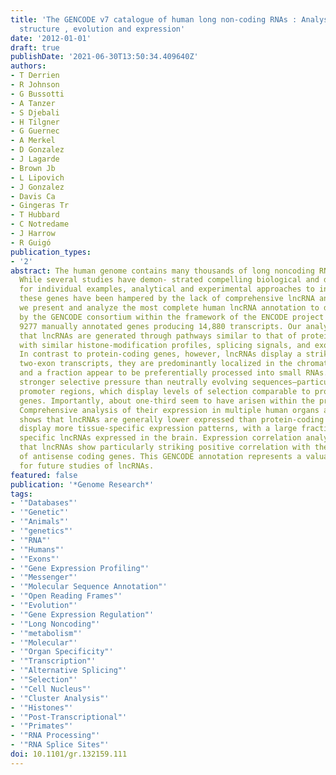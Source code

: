 ```yaml
---
title: 'The GENCODE v7 catalogue of human long non-coding RNAs : Analysis of their
  structure , evolution and expression'
date: '2012-01-01'
draft: true
publishDate: '2021-06-30T13:50:34.409640Z'
authors:
- T Derrien
- R Johnson
- G Bussotti
- A Tanzer
- S Djebali
- H Tilgner
- G Guernec
- A Merkel
- D Gonzalez
- J Lagarde
- Brown Jb
- L Lipovich
- J Gonzalez
- Davis Ca
- Gingeras Tr
- T Hubbard
- C Notredame
- J Harrow
- R Guigó
publication_types:
- '2'
abstract: The human genome contains many thousands of long noncoding RNAs (lncRNAs).
  While several studies have demon- strated compelling biological and disease roles
  for individual examples, analytical and experimental approaches to in- vestigate
  these genes have been hampered by the lack of comprehensive lncRNA annotation. Here,
  we present and analyze the most complete human lncRNA annotation to date, produced
  by the GENCODE consortium within the framework of the ENCODE project and comprising
  9277 manually annotated genes producing 14,880 transcripts. Our analyses indicate
  that lncRNAs are generated through pathways similar to that of protein-coding genes,
  with similar histone-modification profiles, splicing signals, and exon/intron lengths.
  In contrast to protein-coding genes, however, lncRNAs display a striking bias toward
  two-exon transcripts, they are predominantly localized in the chromatin and nucleus,
  and a fraction appear to be preferentially processed into small RNAs. They are under
  stronger selective pressure than neutrally evolving sequences—particularly in their
  promoter regions, which display levels of selection comparable to protein-coding
  genes. Importantly, about one-third seem to have arisen within the primate lineage.
  Comprehensive analysis of their expression in multiple human organs and brain regions
  shows that lncRNAs are generally lower expressed than protein-coding genes, and
  display more tissue-specific expression patterns, with a large fraction of tissue-
  specific lncRNAs expressed in the brain. Expression correlation analysis indicates
  that lncRNAs show particularly striking positive correlation with the expression
  of antisense coding genes. This GENCODE annotation represents a valuable resource
  for future studies of lncRNAs.
featured: false
publication: '*Genome Research*'
tags:
- '"Databases"'
- '"Genetic"'
- '"Animals"'
- '"genetics"'
- '"RNA"'
- '"Humans"'
- '"Exons"'
- '"Gene Expression Profiling"'
- '"Messenger"'
- '"Molecular Sequence Annotation"'
- '"Open Reading Frames"'
- '"Evolution"'
- '"Gene Expression Regulation"'
- '"Long Noncoding"'
- '"metabolism"'
- '"Molecular"'
- '"Organ Specificity"'
- '"Transcription"'
- '"Alternative Splicing"'
- '"Selection"'
- '"Cell Nucleus"'
- '"Cluster Analysis"'
- '"Histones"'
- '"Post-Transcriptional"'
- '"Primates"'
- '"RNA Processing"'
- '"RNA Splice Sites"'
doi: 10.1101/gr.132159.111
---
```


